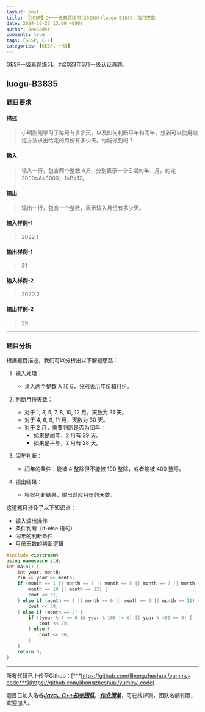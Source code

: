 ```yaml
---
layout: post
title: 【GESP】C++一级真题练习(202303)luogu-B3835，每月天数
date: 2024-10-25 13:00 +0800
author: OneCoder
comments: true
tags: [GESP, C++]
categories: [GESP, 一级]
---
```

GESP一级真题练习。为2023年3月一级认证真题。

<!--more-->

## luogu-B3835

### 题目要求

#### 描述

>小明刚刚学习了每月有多少天，以及如何判断平年和闰年，想到可以使用编程方法求出给定的月份有多少天。你能做到吗？

#### 输入

>输入一行，包含两个整数 A,B，分别表示一个日期的年、月。约定 2000≤A≤3000，1≤B≤12。

#### 输出

>输出一行，包含一个整数，表示输入月份有多少天。

#### 输入样例-1

>2022 1

#### 输出样例-1

>31

#### 输入样例-2

>2020 2

#### 输出样例-2

>29

---

### 题目分析

根据题目描述，我们可以分析出以下解题思路：

1. 输入处理：
   - 读入两个整数 A 和 B，分别表示年份和月份。

2. 判断月份天数：
   - 对于 1, 3, 5, 7, 8, 10, 12 月，天数为 31 天。
   - 对于 4, 6, 9, 11 月，天数为 30 天。
   - 对于 2 月，需要判断是否为闰年：
     - 如果是闰年，2 月有 29 天。
     - 如果是平年，2 月有 28 天。

3. 闰年判断：
   - 闰年的条件：能被 4 整除但不能被 100 整除，或者能被 400 整除。

4. 输出结果：
   - 根据判断结果，输出对应月份的天数。

这道题目涉及了以下知识点：

- 输入输出操作
- 条件判断（if-else 语句）
- 闰年的判断条件
- 月份天数的判断逻辑

```cpp
#include <iostream>
using namespace std;
int main() {
    int year, month;
    cin >> year >> month;
    if (month == 1 || month == 3 || month == 5 || month == 7 || month == 8 ||
        month == 10 || month == 12) {
        cout << 31;
    } else if (month == 4 || month == 6 || month == 9 || month == 11) {
        cout << 30;
    } else if (month == 2) {
        if ((year % 4 == 0 && year % 100 != 0) || year % 400 == 0) {
            cout << 29;
        } else {
            cout << 28;
        }
    }
    return 0;
}
```

---

所有代码已上传至Github：[***https://github.com/lihongzheshuai/yummy-code***](https://github.com/lihongzheshuai/yummy-code)

题目已加入洛谷[***Java、C++初学团队***](https://www.luogu.com.cn/team/92228)，[***作业清单***](https://www.luogu.com.cn/team/92228#homework)，可在线评测，团队名额有限，欢迎加入。

